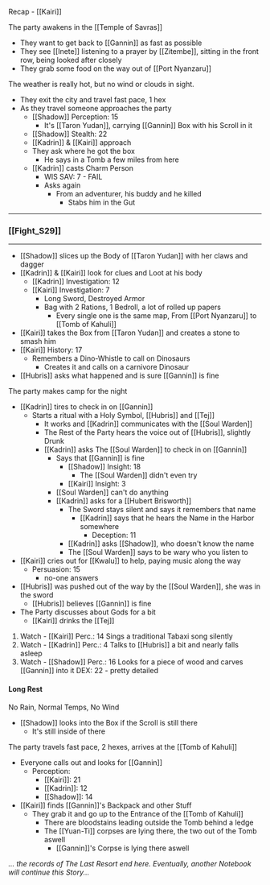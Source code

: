 Recap - [[Kairi]]

The party awakens in the [[Temple of Savras]]
- They want to get back to [[Gannin]] as fast as possible
- They see [[Inete]] listening to a prayer by [[Zitembe]], sitting in the front row, being looked after closely
- They grab some food on the way out of [[Port Nyanzaru]]

The weather is really hot, but no wind or clouds in sight.

- They exit the city and travel fast pace, 1 hex
- As they travel someone approaches the party
	- [[Shadow]] Perception: 15
		- It's [[Taron Yudan]], carrying [[Gannin]] Box with his Scroll in it
	- [[Shadow]] Stealth: 22
	- [[Kadrin]] & [[Kairi]] approach
	- They ask where he got the box
		- He says in a Tomb a few miles from here
	- [[Kadrin]] casts Charm Person
		- WIS SAV: 7 - FAIL
		- Asks again
			- From an adventurer, his buddy and he killed
				- Stabs him in the Gut
---
### [[Fight_S29]]
---
- [[Shadow]] slices up the Body of [[Taron Yudan]] with her claws and dagger
- [[Kadrin]] & [[Kairi]] look for clues and Loot at his body
	- [[Kadrin]] Investigation: 12
	- [[Kairi]] Investigation: 7
		- Long Sword, Destroyed Armor
		- Bag with 2 Rations, 1 Bedroll, a lot of rolled up papers
			- Every single one is the same map, From [[Port Nyanzaru]] to [[Tomb of Kahuli]]
- [[Kairi]] takes the Box from [[Taron Yudan]] and creates a stone to smash him
- [[Kairi]] History: 17
	- Remembers a Dino-Whistle to call on Dinosaurs
		- Creates it and calls on a carnivore Dinosaur
- [[Hubris]] asks what happened and is sure [[Gannin]] is fine

The party makes camp for the night
- [[Kadrin]] tires to check in on [[Gannin]]
	- Starts a ritual with a Holy Symbol, [[Hubris]] and [[Tej]]
		- It works and [[Kadrin]] communicates with the [[Soul Warden]]
		- The Rest of the Party hears the voice out of [[Hubris]], slightly Drunk
		- [[Kadrin]] asks The [[Soul Warden]] to check in on [[Gannin]]
			- Says that [[Gannin]] is fine
				- [[Shadow]] Insight: 18
					- The [[Soul Warden]] didn't even try
				- [[Kairi]] Insight: 3
			- [[Soul Warden]] can't do anything
			- [[Kadrin]] asks for a [[Hubert Brisworth]]
				- The Sword stays silent and says it remembers that name
					- [[Kadrin]] says that he hears the Name in the Harbor somewhere
						- Deception: 11
				- [[Kadrin]] asks [[Shadow]], who doesn't know the name
				- The [[Soul Warden]] says to be wary who you listen to
- [[Kairi]] cries out for [[Kwalu]] to help, paying music along the way
	- Persuasion: 15
		- no-one answers
- [[Hubris]] was pushed out of the way by the [[Soul Warden]], she was in the sword
	- [[Hubris]] believes [[Gannin]] is fine
- The Party discusses about Gods for a bit
	- [[Kairi]] drinks the [[Tej]]

1. Watch - [[Kairi]]
Perc.: 14
Sings a traditional Tabaxi song silently
1. Watch - [[Kadrin]]
Perc.: 4
Talks to [[Hubris]] a bit and nearly falls asleep
3. Watch -  [[Shadow]]
Perc.: 16
Looks for a piece of wood and carves [[Gannin]] into it
	DEX: 22 - pretty detailed

#### Long Rest
No Rain, Normal Temps, No Wind
- [[Shadow]] looks into the Box if the Scroll is still there
	- It's still inside of there

The party travels fast pace, 2 hexes, arrives at the [[Tomb of Kahuli]]
- Everyone calls out and looks for [[Gannin]]
	- Perception:
		- [[Kairi]]: 21
		- [[Kadrin]]: 12
		- [[Shadow]]: 14
- [[Kairi]] finds [[Gannin]]'s Backpack and other Stuff
	- They grab it and go up to the Entrance of the [[Tomb of Kahuli]]
		- There are bloodstains leading outside the Tomb behind a ledge
		- The [[Yuan-Ti]] corpses are lying there, the two out of the Tomb aswell
			- [[Gannin]]'s Corpse is lying there aswell

_... the records of The Last Resort end here.
Eventually, another Notebook will continue this Story..._